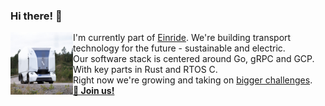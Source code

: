 ### Hi there! 👋

<img align="left" width="100" height="100" src="./pod.jpg">

I'm currently part of [Einride](https://einride.tech). We're building transport technology for the future - sustainable and electric.<br/>
Our software stack is centered around Go, gRPC and GCP. With key parts in Rust and RTOS C.<br/>
Right now we're growing and taking on [bigger challenges](https://www.youtube.com/watch?v=Eokpf5Ty464).<br/>
[**🙌 Join us!**](https://einride.tech/careers)
